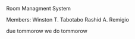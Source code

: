 Room Managment System

Members:
Winston T. Tabotabo
Rashid A. Remigio


due tommorow
we do tommorow

